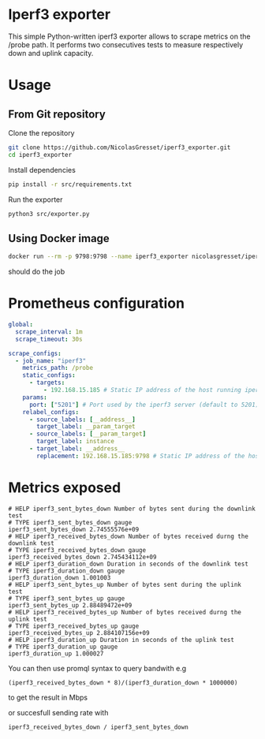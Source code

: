 # Iperf3 exporter

This simple Python-written iperf3 exporter allows to scrape metrics on the /probe path.
It performs two consecutives tests to measure respectively down and uplink capacity. 

# Usage

## From Git repository

Clone the repository
```bash
git clone https://github.com/NicolasGresset/iperf3_exporter.git
cd iperf3_exporter
```

Install dependencies
```bash
pip install -r src/requirements.txt
```

Run the exporter
```bash
python3 src/exporter.py
```

## Using Docker image

```bash
docker run --rm -p 9798:9798 --name iperf3_exporter nicolasgresset/iperf3_exporter:1.0
```

should do the job

# Prometheus configuration
```yaml
global:
  scrape_interval: 1m
  scrape_timeout: 30s

scrape_configs:
  - job_name: "iperf3"
    metrics_path: /probe
    static_configs:
      - targets:
          - 192.168.15.185 # Static IP address of the host running iperf3 server
    params:
      port: ["5201"] # Port used by the iperf3 server (default to 5201)
    relabel_configs:
      - source_labels: [__address__]
        target_label: __param_target
      - source_labels: [__param_target]
        target_label: instance
      - target_label: __address__
        replacement: 192.168.15.185:9798 # Static IP address of the host running iperf3 exporter
```

# Metrics exposed
```plain
# HELP iperf3_sent_bytes_down Number of bytes sent during the downlink test
# TYPE iperf3_sent_bytes_down gauge
iperf3_sent_bytes_down 2.74555576e+09
# HELP iperf3_received_bytes_down Number of bytes received durng the downlink test
# TYPE iperf3_received_bytes_down gauge
iperf3_received_bytes_down 2.745434112e+09
# HELP iperf3_duration_down Duration in seconds of the downlink test
# TYPE iperf3_duration_down gauge
iperf3_duration_down 1.001003
# HELP iperf3_sent_bytes_up Number of bytes sent during the uplink test
# TYPE iperf3_sent_bytes_up gauge
iperf3_sent_bytes_up 2.88489472e+09
# HELP iperf3_received_bytes_up Number of bytes received durng the uplink test
# TYPE iperf3_received_bytes_up gauge
iperf3_received_bytes_up 2.884107156e+09
# HELP iperf3_duration_up Duration in seconds of the uplink test
# TYPE iperf3_duration_up gauge
iperf3_duration_up 1.000027
```

You can then use promql syntax to query bandwith e.g
```
(iperf3_received_bytes_down * 8)/(iperf3_duration_down * 1000000)
```
to get the result in Mbps

or succesfull sending rate with
```
iperf3_received_bytes_down / iperf3_sent_bytes_down
```